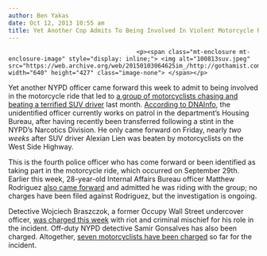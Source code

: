 ```yaml
---
author: Ben Yakas
date: Oct 12, 2013 10:55 am
title: Yet Another Cop Admits To Being Involved In Violent Motorcycle Ride
---
```


	
										<p><span class="mt-enclosure mt-enclosure-image" style="display: inline;"> <img alt="100813suv.jpeg" src="https://web.archive.org/web/20150103064625im_/http://gothamist.com/attachments/nyc_arts_john/100813suv.jpeg" width="640" height="427" class="image-none"> </span></p>

<p>Yet another NYPD officer came forward this week to admit to being involved in the motorcycle ride that led to <a href="https://web.archive.org/web/20150103064625/http://gothamist.com/tags/motorcyclerallyroadrage">a group of motorcyclists chasing and beating a terrified SUV driver</a> last month. <a href="https://web.archive.org/web/20150103064625/http://www.dnainfo.com/new-york/20131011/washington-heights/fourth-nypd-officer-comes-forward-motorcycle-road-rage-scandal">According to DNAInfo</a>, the unidentified officer currently works on patrol in the department&#x2019;s Housing Bureau, after having recently been transferred following a stint in the NYPD&#x2019;s Narcotics Division. He only came forward on Friday, nearly <em>two weeks</em> after  SUV driver Alexian Lien was beaten by motorcyclists on the West Side Highway.</p>

<p>This is the fourth police officer who has come forward or been identified as taking part in the motorcycle ride, which occurred on September 29th. Earlier this week, 28-year-old Internal Affairs Bureau officer Matthew Rodriguez <a href="https://web.archive.org/web/20150103064625/http://gothamist.com/2013/10/10/internal_affairs_cop_involved_in_mo.php">also came forward</a> and admitted he was riding with the group; no charges have been filed against Rodriguez, but the investigation is ongoing.  </p>

<p>Detective Wojciech Braszczok, a former Occupy Wall Street undercover officer, <a href="https://web.archive.org/web/20150103064625/http://gothamist.com/2013/10/09/undercover_biker_cop_charged_with_g.php#photo-1">was charged this week</a> with riot and criminal mischief for his role in the incident. Off-duty NYPD detective Samir Gonsalves has also been charged. Altogether, <a href="https://web.archive.org/web/20150103064625/http://gothamist.com/2013/10/11/seventh_motorcyclist_charged_for_in.php">seven motorcyclists have been charged</a> so far for the incident.</p>					
										
									
				